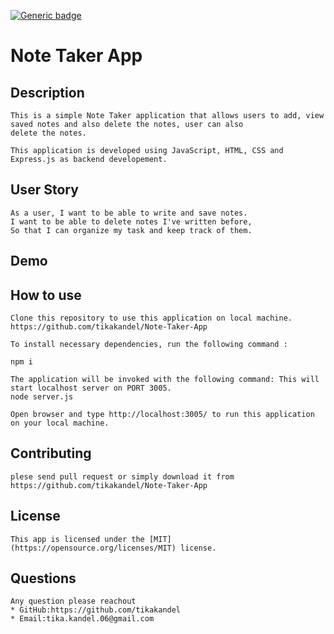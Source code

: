 
[![Generic badge](https://img.shields.io/badge/license-MIT-<COLOR>.svg)](#[MIT](https://opensource.org/licenses/MIT))
    

# Note Taker App 
    
## Description
    This is a simple Note Taker application that allows users to add, view saved notes and also delete the notes, user can also
    delete the notes. 
    
    This application is developed using JavaScript, HTML, CSS and Express.js as backend developement.  
    
## User Story
    As a user, I want to be able to write and save notes.
    I want to be able to delete notes I've written before, 
    So that I can organize my task and keep track of them.
    
## Demo 

## How to use
    Clone this repository to use this application on local machine.
    https://github.com/tikakandel/Note-Taker-App
    
    To install necessary dependencies, run the following command :

    npm i
    
    The application will be invoked with the following command: This will start localhost server on PORT 3005.
    node server.js
    
    Open browser and type http://localhost:3005/ to run this application on your local machine.
    
    
## Contributing
    plese send pull request or simply download it from
    https://github.com/tikakandel/Note-Taker-App
## License
    This app is licensed under the [MIT](https://opensource.org/licenses/MIT) license.
## Questions
    Any question please reachout 
    * GitHub:https://github.com/tikakandel
    * Email:tika.kandel.06@gmail.com
      
